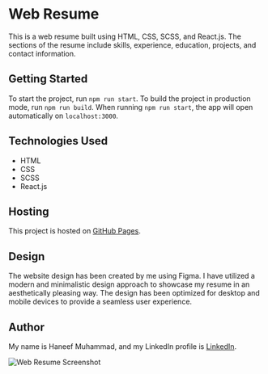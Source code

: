 # Web Resume

This is a web resume built using HTML, CSS, SCSS, and React.js. The sections of the resume include skills, experience, education, projects, and contact information.

## Getting Started

To start the project, run `npm run start`. To build the project in production mode, run `npm run build`. When running `npm run start`, the app will open automatically on `localhost:3000`.

## Technologies Used

- HTML
- CSS
- SCSS
- React.js

## Hosting

This project is hosted on [GitHub Pages](https://haneefmuhammad.github.io/resume/).

## Design

The website design has been created by me using Figma. I have utilized a modern and minimalistic design approach to showcase my resume in an aesthetically pleasing way. The design has been optimized for desktop and mobile devices to provide a seamless user experience.

## Author

My name is Haneef Muhammad, and my LinkedIn profile is [LinkedIn](https://www.linkedin.com/in/haneefmhmmd/).

![Web Resume Screenshot](screenshot.png)
